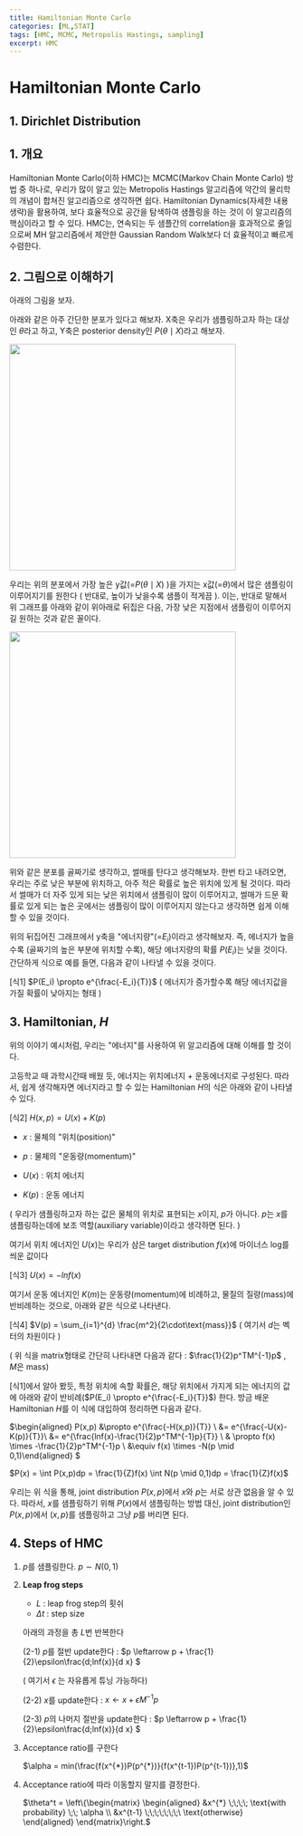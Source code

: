 ```yaml
---
title: Hamiltonian Monte Carlo
categories: [ML,STAT]
tags: [HMC, MCMC, Metropolis Hastings, sampling]
excerpt: HMC
---
```


# Hamiltonian Monte Carlo

<script src="https://cdn.mathjax.org/mathjax/latest/MathJax.js?config=TeX-AMS-MML_HTMLorMML" type="text/javascript"></script>

## 1. Dirichlet Distribution

## 1. 개요

Hamiltonian Monte Carlo(이하 HMC)는 MCMC(Markov Chain Monte Carlo) 방법 중 하나로, 우리가 많이 알고 있는 Metropolis Hastings 알고리즘에 약간의 물리학의 개념이 합쳐진 알고리즘으로 생각하면 쉽다. Hamiltonian Dynamics(자세한 내용 생략)을 활용하여, 보다 효율적으로 공간을 탐색하여 샘플링을 하는 것이 이 알고리즘의 핵심이라고 할 수 있다. HMC는, 연속되는 두 샘플간의 correlation을 효과적으로 줄임으로써 MH  알고리즘에서 제안한 Gaussian Random Walk보다 더 효율적이고 빠르게 수렴한다.



## 2. 그림으로 이해하기

아래의 그림을 보자.



아래와 같은 아주 간단한 분포가 있다고 해보자. X축은 우리가 샘플링하고자 하는 대상인 $\theta$라고 하고, Y축은 posterior density인 $P(\theta \mid X)$라고 해보자.

<img src="https://lh3.googleusercontent.com/proxy/V6IsmRhRO2nkZh0h5sMY1ERMuF29BiPgoBf_WCfMZJ3wMk6Y0RpaoZMQubIlgQMyU0g8HpanBMIeZ4ig6-iYqBOSxXC5O8w0gdnXI2j-MijHzd1zbDDzHicyXzRRaMr9zJKn0KosSTbE7lWqTziBYZhHJhQXnyo3HhBoASxQflXjWiU2IOCZ" width="400" />



우리는 위의 분포에서 가장 높은 y값(=$P(\theta\mid X)$ )을 가지는 x값(=$\theta$)에서 많은 샘플링이 이루어지기를 원한다 ( 반대로, 높이가 낮을수록 샘플이 적게끔 ). 이는, 반대로 말해서 위 그래프를 아래와 같이 위아래로 뒤집은 다음, 가장 낮은 지점에서 샘플링이 이루어지길 원하는 것과 같은 꼴이다.

<img src="https://i.stack.imgur.com/nGUmx.png" width="400" />

위와 같은 분포를 골짜기로 생각하고, 썰매를 탄다고 생각해보자. 한번 타고 내려오면, 우리는 주로 낮은 부분에 위치하고, 아주 적은 확률로 높은 위치에 있게 될 것이다. 따라서 썰매가 더 자주 있게 되는 낮은 위치에서 샘플링이 많이 이루어지고, 썰매가 드문 확률로 있게 되는 높은 곳에서는 샘플링이 많이 이루어지지 않는다고 생각하면 쉽게 이해할 수 있을 것이다.

위의 뒤집어진 그래프에서 y축을 "에너지량"(=$E_i$)이라고 생각해보자. 즉, 에너지가 높을 수록  (골짜기의 높은 부분에 위치할 수록), 해당 에너지량의 확률 $P(E_i)$는 낮을 것이다. 간단하게 식으로 예를 들면, 다음과 같이 나타낼 수 있을 것이다.

[식1] $P(E_i) \propto e^{\frac{-E_i}{T}}$ ( 에너지가 증가할수록 해당 에너지값을 가질 확률이 낮아지는 형태 )



## 3. Hamiltonian, $H$

위의 이야기 예시처럼, 우리는 "에너지"를 사용하여 위 알고리즘에 대해 이해를 할 것이다.

고등학교 때 과학시간때 배웠 듯, 에너지는  위치에너지 + 운동에너지로 구성된다. 따라서, 쉽게 생각해자면 에너지라고 할 수 있는 Hamiltonian $H$의 식은 아래와 같이 나타낼 수 있다.

[식2] $H(x,p) = U(x) + K(p)$    

- $x$ : 물체의 "위치(position)" 
- $p$ : 물체의 "운동량(momentum)"

- $U(x)$ : 위치 에너지
- $K(p)$ : 운동 에너지

( 우리가 샘플링하고자 하는 값은 물체의 위치로 표현되는 $x$이지, $p$가 아니다. $p$는 $x$를 샘플링하는데에 보조 역할(auxiliary variable)이라고 생각하면 된다. )



여기서 위치 에너지인 $U(x)$는 우리가 삼은 target distribution $f(x)$에 마이너스 log를 씌운 값이다

[식3] $U(x) = -lnf(x)$



여기서 운동 에너지인 $K(m)$는 운동량(momentum)에 비례하고, 물질의 질량(mass)에 반비례하는 것으로, 아래와 같은 식으로 나타낸다.

[식4] $V(p) = \sum_{i=1}^{d} \frac{m^2}{2\cdot\text{mass}}$  ( 여기서 $d$는 벡터의 차원이다 )

( 위 식을 matrix형태로 간단히 나타내면 다음과 같다 :  $\frac{1}{2}p^TM^{-1}p$ , $M$은 mass)



[식1]에서 알아 봤듯, 특정 위치에 속할 확률은, 해당 위치에서 가지게 되는 에너지의 값에 아래와 같이 반비례($P(E_i) \propto e^{\frac{-E_i}{T}}$) 한다.  방금 배운 Hamiltonian $H$를 이 식에 대입하여 정리하면 다음과 같다.

$\begin{aligned} P(x,p) &\propto e^{\frac{-H(x,p)}{T}} \\
&= e^{\frac{-U(x)-K(p)}{T}}\\
&= e^{\frac{lnf(x)-\frac{1}{2}p^TM^{-1}p}{T}} \\
& \propto f(x) \times -\frac{1}{2}p^TM^{-1}p \\
&\equiv f(x) \times -N(p \mid 0,1)\end{aligned}
$



$P(x) = \int P(x,p)dp = \frac{1}{Z}f(x) \int N(p \mid 0,1)dp = \frac{1}{Z}f(x)$

우리는 위 식을 통해, joint distribution $P(x,p)$에서 $x$와 $p$는 서로 상관 없음을 알 수 있다. 따라서, $x$를 샘플링하기 위해 $P(x)$에서 샘플링하는 방법 대신, joint distribution인 $P(x,p)$에서 $(x,p)$를 샘플링하고 그냥 $p$를 버리면 된다.



## 4. Steps of HMC

1. $p$를 샘플링한다. $p \sim N(0,1)$
   

2. **Leap frog steps**

   - $L$ : leap frog step의 횟쉬
   - $\Delta t$ : step size

   아래의 과정을 총 $L$번 반복한다

    (2-1) $p$를 절반 update한다 :  $p \leftarrow p + \frac{1}{2}\epsilon\frac{d\;lnf(x)}{d x} $

     ( 여기서 $\epsilon$ 는 자유롭게 튜닝 가능하다)

    (2-2) $x$를 update한다 :  $x \leftarrow x + \epsilon M^{-1}p$

    (2-3) $p$의  나머지 절반을 update한다 :  $p \leftarrow p + \frac{1}{2}\epsilon\frac{d\;lnf(x)}{d x} $



3. Acceptance ratio를 구한다

   $\alpha = min(\frac{f(x^{*})P(p^{*})}{f(x^{t-1})P(p^{t-1})},1)$



4. Acceptance ratio에 따라 이동할지 말지를 결정한다.

   $\theta^t = \left\{\begin{matrix}
   \begin{aligned}
   &x^{*} \;\;\;\; \text{with probability} \;\; \alpha \\ 
   &x^{t-1} \;\;\;\;\;\;\;\ \text{otherwise}
   \end{aligned}
   \end{matrix}\right.$

   

